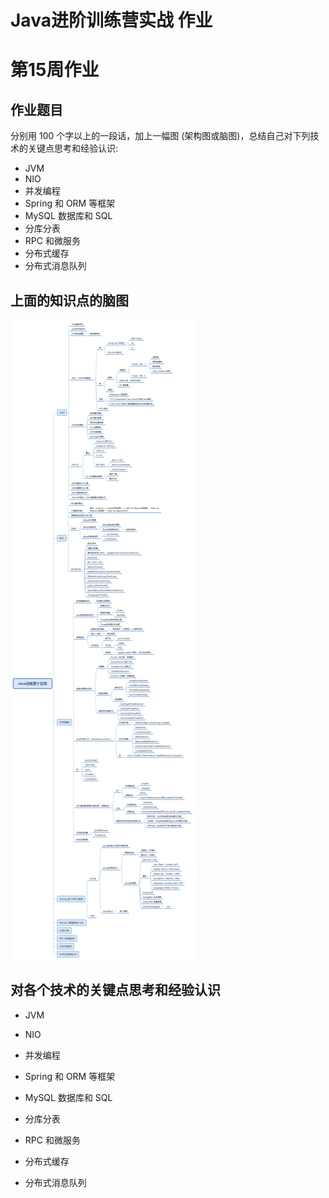 ﻿# Java进阶训练营实战 作业

# 第15周作业

## 作业题目
分别用 100 个字以上的一段话，加上一幅图 (架构图或脑图)，总结自己对下列技术的关键点思考和经验认识:
- JVM
- NIO
- 并发编程
- Spring 和 ORM 等框架
- MySQL 数据库和 SQL
- 分库分表
- RPC 和微服务
- 分布式缓存
- 分布式消息队列

## 上面的知识点的脑图

![第十五周作业脑图](../zuoye_files/Java训练营十五周.png)

## 对各个技术的关键点思考和经验认识

- JVM

- NIO

- 并发编程

- Spring 和 ORM 等框架

- MySQL 数据库和 SQL

- 分库分表

- RPC 和微服务

- 分布式缓存

- 分布式消息队列
